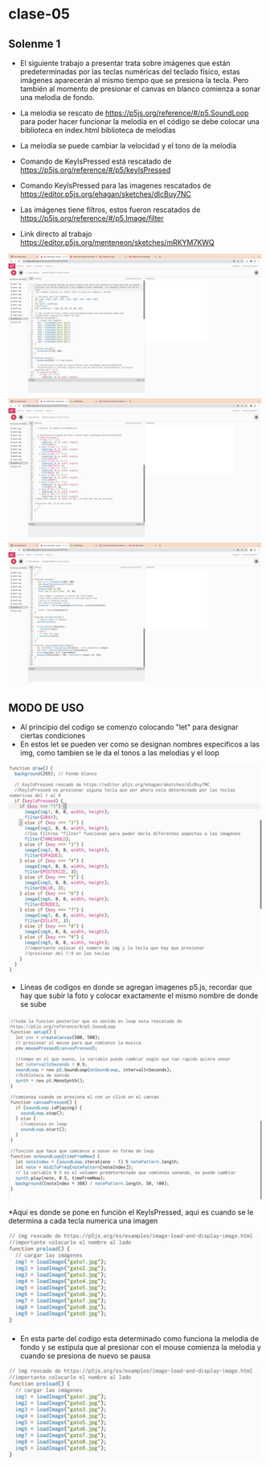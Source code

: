 # clase-05
## Solenme 1 

* El siguiente trabajo  a presentar trata sobre imágenes que están predeterminadas por las teclas numéricas del teclado físico, estas imágenes aparecerán al mismo tiempo que se presiona la tecla. Pero también al momento de presionar el canvas en blanco comienza a sonar una melodìa de fondo. 

* La melodia se rescato de https://p5js.org/reference/#/p5.SoundLoop   para poder hacer funcionar la melodía en el código se debe colocar una biblioteca en index.html <script src="path/to/p5.sound.js"></script>   biblioteca de melodías
* La melodía se puede cambiar la velocidad y el tono de la melodía

* Comando de KeyIsPressed está rescatado de https://p5js.org/reference/#/p5/keyIsPressed 

* Comando KeyIsPressed para las imagenes rescatados de https://editor.p5js.org/ehagan/sketches/dlcBuy7NC 

* Las imágenes tiene filtros, estos fueron rescatados de https://p5js.org/reference/#/p5.Image/filter 

* Link directo al trabajo https://editor.p5js.org/menteneon/sketches/mRKYM7KWQ

![img ss1](./Ss1lun8.png)
![img ss2](./Ss2lun8.png)
![img ss3](./Ss3lun8.png)

## MODO DE USO 

* Al principio del codigo se comenzo colocando "let" para designar ciertas condiciones
* En estos let se pueden ver como se designan nombres especificos a las img, como tambien se le da el tonos a las melodias y el loop 
  
![img ss4](./KeyIsPressed.png)

* Lineas de codigos en donde se agregan imagenes p5.js, recordar que hay que subir la foto y colocar exactamente el mismo nombre de donde se sube
  
![img ss5](./sonido.png)

*Aqui es donde se pone en funciòn el KeyIsPressed, aqui es cuando se le determina a cada tecla numerica una imagen 

![img ss6](./cargadeimg.png)

* En esta parte del codigo esta determinado como funciona la melodia de fondo y se estipula que al presionar con el mouse comienza la melodia y cuando se presiona de nuevo se pausa

![img ss7](./cargadeimg.png)
